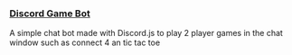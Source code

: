 ### [Discord Game Bot](github.com/mattv52/discord-bot)
A simple chat bot made with Discord.js to play 2 player games in the chat window such as connect 4 an tic tac toe

### []()
